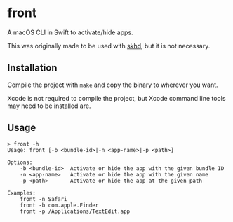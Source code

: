 # front

A macOS CLI in Swift to activate/hide apps.

This was originally made to be used with  [skhd](https://github.com/koekeishiya/skhd), but it is not necessary.

## Installation

Compile the project with `make` and copy the binary to wherever you want.

Xcode is not required to compile the project, but Xcode command line tools may
need to be installed are.

## Usage

```
> front -h
Usage: front [-b <bundle-id>|-n <app-name>|-p <path>]

Options:
    -b <bundle-id>  Activate or hide the app with the given bundle ID
    -n <app-name>   Activate or hide the app with the given name
    -p <path>       Activate or hide the app at the given path

Examples:
    front -n Safari
    front -b com.apple.Finder
    front -p /Applications/TextEdit.app
```
